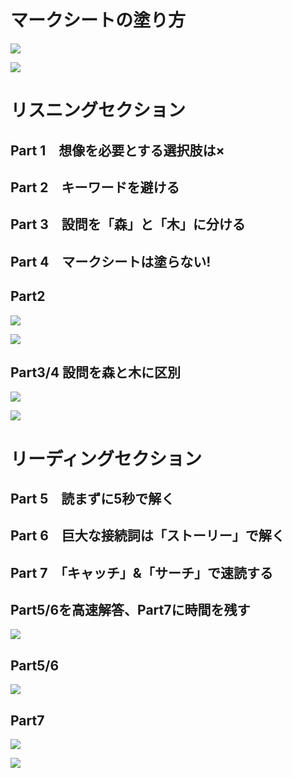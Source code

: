 # マークシートの塗り方

![](https://i.gyazo.com/b61507412861c47b38577ec7fe1899fd.png)

![](https://i.gyazo.com/0ee31902d87a94ff305e97d88122df14.png)

# リスニングセクション

## Part 1　想像を必要とする選択肢は×
## Part 2　キーワードを避ける
## Part 3　設問を「森」と「木」に分ける
## Part 4　マークシートは塗らない!

## Part2

![](https://i.gyazo.com/69ec262e41a51976734734c02633789e.png)

![](https://i.gyazo.com/3150b73adf35c54c0bcd702308d4315a.png)




## Part3/4 設問を森と木に区別

![](https://i.gyazo.com/a916e5b86f6f64e9cc031d3a0e7b8d08.png)

![](https://i.gyazo.com/945eb5d2bfc955c59fcc877c5d851b8b.png)


# リーディングセクション

## Part 5　読まずに5秒で解く
## Part 6　巨大な接続詞は「ストーリー」で解く
## Part 7　「キャッチ」&「サーチ」で速読する

## Part5/6を高速解答、Part7に時間を残す

![](https://i.gyazo.com/1724163230c7fbd05eea12979b6c2930.png)


## Part5/6

![](https://i.gyazo.com/406b93fd17e8e3797854b18c8fbaf3b6.png)

## Part7

![](https://i.gyazo.com/20826f831da52868ba2eabbf2271eb2d.png)


![](https://i.gyazo.com/e2fcfc75c218c5e7cc4dfafa4fb32027.png)



